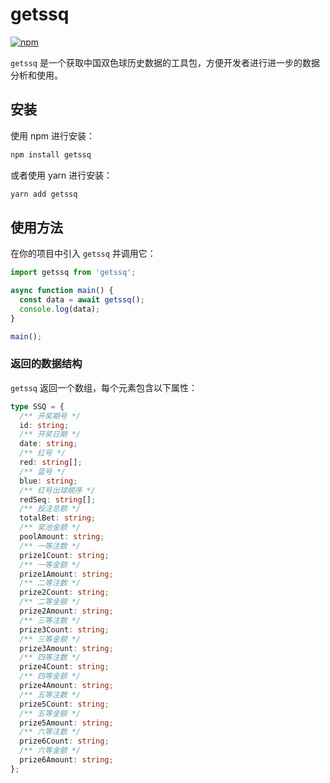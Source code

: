 # getssq 
[![npm](https://img.shields.io/npm/v/dxrmb)](https://www.npmjs.com/package/dxrmb)

`getssq` 是一个获取中国双色球历史数据的工具包，方便开发者进行进一步的数据分析和使用。

## 安装

使用 npm 进行安装：

```sh
npm install getssq
```


或者使用 yarn 进行安装：

```sh
yarn add getssq
```

## 使用方法

在你的项目中引入 `getssq` 并调用它：

```ts
import getssq from 'getssq';

async function main() {
  const data = await getssq();
  console.log(data);
}

main();
```


### 返回的数据结构

`getssq` 返回一个数组，每个元素包含以下属性：

```ts
type SSQ = {
  /** 开奖期号 */
  id: string;
  /** 开奖日期 */
  date: string;
  /** 红号 */
  red: string[];
  /** 蓝号 */
  blue: string;
  /** 红号出球顺序 */
  redSeq: string[];
  /** 投注总额 */
  totalBet: string;
  /** 奖池金额 */
  poolAmount: string;
  /** 一等注数 */
  prize1Count: string;
  /** 一等金额 */
  prize1Amount: string;
  /** 二等注数 */
  prize2Count: string;
  /** 二等金额 */
  prize2Amount: string;
  /** 三等注数 */
  prize3Count: string;
  /** 三等金额 */
  prize3Amount: string;
  /** 四等注数 */
  prize4Count: string;
  /** 四等金额 */
  prize4Amount: string;
  /** 五等注数 */
  prize5Count: string;
  /** 五等金额 */
  prize5Amount: string;
  /** 六等注数 */
  prize6Count: string;
  /** 六等金额 */
  prize6Amount: string;
};
```